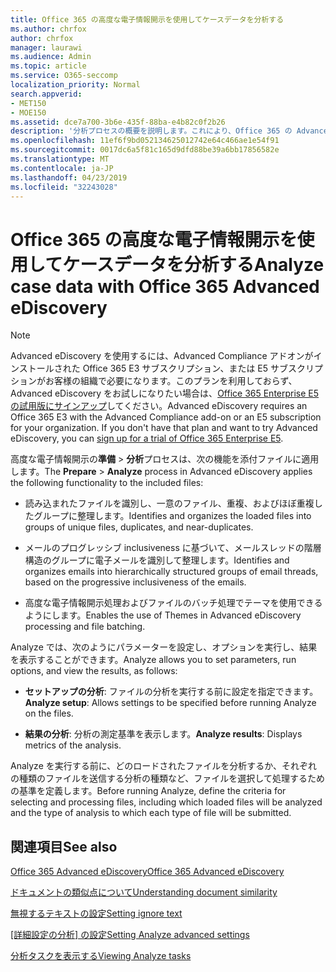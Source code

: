 ```yaml
---
title: Office 365 の高度な電子情報開示を使用してケースデータを分析する
ms.author: chrfox
author: chrfox
manager: laurawi
ms.audience: Admin
ms.topic: article
ms.service: O365-seccomp
localization_priority: Normal
search.appverid:
- MET150
- MOE150
ms.assetid: dce7a700-3b6e-435f-88ba-e4b82c0f2b26
description: '分析プロセスの概要を説明します。これにより、Office 365 の Advanced eDiscovery でパラメーター、実行オプション、および結果の表示を設定できます。 '
ms.openlocfilehash: 11ef6f9bd052134625012742e64c466ae1e54f91
ms.sourcegitcommit: 0017dc6a5f81c165d9dfd88be39a6bb17856582e
ms.translationtype: MT
ms.contentlocale: ja-JP
ms.lasthandoff: 04/23/2019
ms.locfileid: "32243028"
---
```

# <a name="analyze-case-data-with-office-365-advanced-ediscovery"></a><span data-ttu-id="0cfa1-103">Office 365 の高度な電子情報開示を使用してケースデータを分析する</span><span class="sxs-lookup"><span data-stu-id="0cfa1-103">Analyze case data with Office 365 Advanced eDiscovery</span></span>

> [!NOTE]
> <span data-ttu-id="0cfa1-p101">Advanced eDiscovery を使用するには、Advanced Compliance アドオンがインストールされた Office 365 E3 サブスクリプション、または E5 サブスクリプションがお客様の組織で必要になります。このプランを利用しておらず、Advanced eDiscovery をお試しになりたい場合は、[Office 365 Enterprise E5 の試用版にサインアップ](https://go.microsoft.com/fwlink/p/?LinkID=698279)してください。</span><span class="sxs-lookup"><span data-stu-id="0cfa1-p101">Advanced eDiscovery requires an Office 365 E3 with the Advanced Compliance add-on or an E5 subscription for your organization. If you don't have that plan and want to try Advanced eDiscovery, you can [sign up for a trial of Office 365 Enterprise E5](https://go.microsoft.com/fwlink/p/?LinkID=698279).</span></span> 
  
<span data-ttu-id="0cfa1-106">高度な電子情報開示の**準備** \> **分析**プロセスは、次の機能を添付ファイルに適用します。</span><span class="sxs-lookup"><span data-stu-id="0cfa1-106">The **Prepare** \> **Analyze** process in Advanced eDiscovery applies the following functionality to the included files:</span></span> 
  
- <span data-ttu-id="0cfa1-107">読み込まれたファイルを識別し、一意のファイル、重複、およびほぼ重複したグループに整理します。</span><span class="sxs-lookup"><span data-stu-id="0cfa1-107">Identifies and organizes the loaded files into groups of unique files, duplicates, and near-duplicates.</span></span>
    
- <span data-ttu-id="0cfa1-108">メールのプログレッシブ inclusiveness に基づいて、メールスレッドの階層構造のグループに電子メールを識別して整理します。</span><span class="sxs-lookup"><span data-stu-id="0cfa1-108">Identifies and organizes emails into hierarchically structured groups of email threads, based on the progressive inclusiveness of the emails.</span></span>
    
- <span data-ttu-id="0cfa1-109">高度な電子情報開示処理およびファイルのバッチ処理でテーマを使用できるようにします。</span><span class="sxs-lookup"><span data-stu-id="0cfa1-109">Enables the use of Themes in Advanced eDiscovery processing and file batching.</span></span>
    
 <span data-ttu-id="0cfa1-110">Analyze では、次のようにパラメーターを設定し、オプションを実行し、結果を表示することができます。</span><span class="sxs-lookup"><span data-stu-id="0cfa1-110">Analyze allows you to set parameters, run options, and view the results, as follows:</span></span> 
  
- <span data-ttu-id="0cfa1-111">**セットアップの分析**: ファイルの分析を実行する前に設定を指定できます。</span><span class="sxs-lookup"><span data-stu-id="0cfa1-111">**Analyze setup**: Allows settings to be specified before running Analyze on the files.</span></span>
    
- <span data-ttu-id="0cfa1-112">**結果の分析**: 分析の測定基準を表示します。</span><span class="sxs-lookup"><span data-stu-id="0cfa1-112">**Analyze results**: Displays metrics of the analysis.</span></span> 
    
<span data-ttu-id="0cfa1-113">Analyze を実行する前に、どのロードされたファイルを分析するか、それぞれの種類のファイルを送信する分析の種類など、ファイルを選択して処理するための基準を定義します。</span><span class="sxs-lookup"><span data-stu-id="0cfa1-113">Before running Analyze, define the criteria for selecting and processing files, including which loaded files will be analyzed and the type of analysis to which each type of file will be submitted.</span></span> 
  
## <a name="see-also"></a><span data-ttu-id="0cfa1-114">関連項目</span><span class="sxs-lookup"><span data-stu-id="0cfa1-114">See also</span></span>

[<span data-ttu-id="0cfa1-115">Office 365 Advanced eDiscovery</span><span class="sxs-lookup"><span data-stu-id="0cfa1-115">Office 365 Advanced eDiscovery</span></span>](office-365-advanced-ediscovery.md)
  
[<span data-ttu-id="0cfa1-116">ドキュメントの類似点について</span><span class="sxs-lookup"><span data-stu-id="0cfa1-116">Understanding document similarity</span></span>](understand-document-similarity-in-advanced-ediscovery.md)
  
[<span data-ttu-id="0cfa1-117">無視するテキストの設定</span><span class="sxs-lookup"><span data-stu-id="0cfa1-117">Setting ignore text</span></span>](set-ignore-text-in-advanced-ediscovery.md)
  
<span data-ttu-id="0cfa1-118">[[詳細設定の分析] の設定](set-analyze-advanced-settings-in-advanced-ediscovery.md)</span><span class="sxs-lookup"><span data-stu-id="0cfa1-118">[Setting Analyze advanced settings](set-analyze-advanced-settings-in-advanced-ediscovery.md)</span></span>
  
[<span data-ttu-id="0cfa1-119">分析タスクを表示する</span><span class="sxs-lookup"><span data-stu-id="0cfa1-119">Viewing Analyze tasks</span></span>](view-analyze-results-in-advanced-ediscovery.md)


